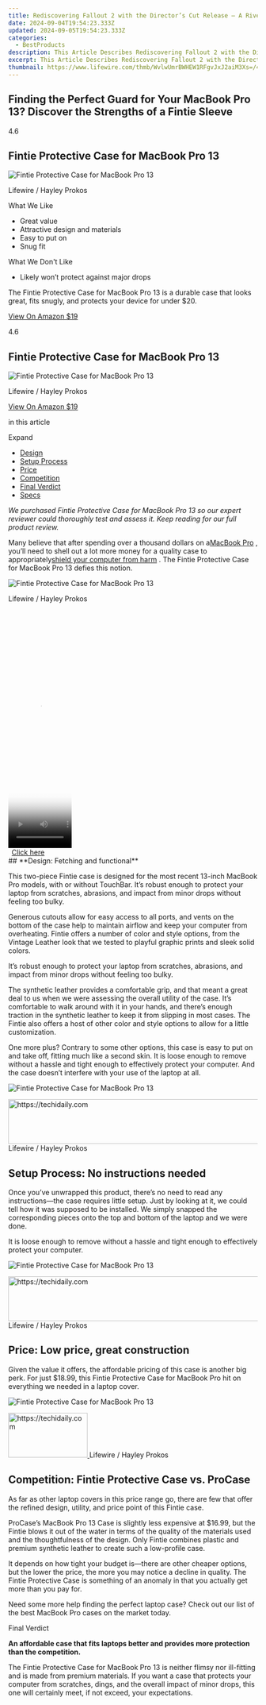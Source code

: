 ```yaml
---
title: Rediscovering Fallout 2 with the Director’s Cut Release – A Riveting Tactical RPG Recap and Review
date: 2024-09-04T19:54:23.333Z
updated: 2024-09-05T19:54:23.333Z
categories:
  - BestProducts
description: This Article Describes Rediscovering Fallout 2 with the Director’s Cut Release – A Riveting Tactical RPG Recap and Review
excerpt: This Article Describes Rediscovering Fallout 2 with the Director’s Cut Release – A Riveting Tactical RPG Recap and Review
thumbnail: https://www.lifewire.com/thmb/WvlwUmrBWHEW1RFgvJxJ2aiM3Xs=/400x300/filters:no_upscale():max_bytes(150000):strip_icc():format(webp)/2LW4580331-Wasteland-2-Directors-Cut-HeroSquare-72f984edfb5148a29acd8a524701d416.jpg
---
```


## Finding the Perfect Guard for Your MacBook Pro 13? Discover the Strengths of a Fintie Sleeve

4.6

## Fintie Protective Case for MacBook Pro 13

![Fintie Protective Case for MacBook Pro 13](https://www.lifewire.com/thmb/8C75gQD4ejCmb8g3h8JLdip8mxU=/1000x1000/filters:no_upscale():max_bytes(150000):strip_icc():format(webp)/_hero_SQ_3LW4153328-1-e9bb0f4c17224eaf9a9f53245a5ca98c.jpg)

Lifewire / Hayley Prokos

 What We Like

* Great value
* Attractive design and materials
* Easy to put on
* Snug fit

 What We Don't Like

* Likely won’t protect against major drops

 The Fintie Protective Case for MacBook Pro 13 is a durable case that looks great, fits snugly, and protects your device for under $20.

[View On Amazon $19](https://www.amazon.com/Fintie-Protective-MacBook-Release-A1706/dp/B01N4B8NB4/?tag=lifewire-onsite-prod-20&ascsubtag=4689944%7Cnd0502e6653644e159b07a2e5c849497123%7CB01N4B8NB4)

4.6

## Fintie Protective Case for MacBook Pro 13

![Fintie Protective Case for MacBook Pro 13](https://www.lifewire.com/thmb/goOcXE2tO9SSh1hSY-ThVo2fno0=/450x450/filters:no_upscale():max_bytes(150000):strip_icc():format(webp)/_hero_SQ_3LW4153328-1-e9bb0f4c17224eaf9a9f53245a5ca98c.jpg)

Lifewire / Hayley Prokos

[View On Amazon $19](https://www.amazon.com/Fintie-Protective-MacBook-Release-A1706/dp/B01N4B8NB4/?tag=lifewire-onsite-prod-20&ascsubtag=4689944%7Cnd0502e6653644e159b07a2e5c849497123%7CB01N4B8NB4)

 in this article

 Expand

* [Design](https://www.lifewire.com/#toc-design-fetching-and-functional)
* [Setup Process](https://www.lifewire.com/#toc-setup-process-no-instructions-needed)
* [Price](https://www.lifewire.com/#toc-price-low-price-great-construction)
* [Competition](https://www.lifewire.com/#toc-competition-fintie-protective-case-vs-procase)
* [Final Verdict](https://www.lifewire.com/#toc-final-verdict)
* [Specs](https://www.lifewire.com/#toc-full-spec)

 _We purchased Fintie Protective Case for MacBook Pro 13 so our expert reviewer could thoroughly test and assess it. Keep reading for our full product review._

 Many believe that after spending over a thousand dollars on a[MacBook Pro](https://www.lifewire.com/update-macos-macbook-pro-4178508) , you’ll need to shell out a lot more money for a quality case to appropriately[shield your computer from harm](https://www.lifewire.com/protect-your-pc-with-windows-defender-3507028) . The Fintie Protective Case for MacBook Pro 13 defies this notion.

![Fintie Protective Case for MacBook Pro 13](https://www.lifewire.com/thmb/2wqi6_bwCagRwxsWzy7XtPKD9nI=/1500x0/filters:no_upscale():max_bytes(150000):strip_icc():format(webp)/3LW4153328-2-fac9328a4d334a5bb04be08e857d3157.jpg)

 Lifewire / Hayley Prokos

<!-- affiliate ads begin -->
<span id="1977006">
					<video width="128" height="480" style="cursor:pointer"
           poster="//a.impactradius-go.com/display-clicktoplayimage/1977006.png"
           onclick="if(!this.playClicked){this.play();this.setAttribute('controls',true);this.playClicked=true;}">
	   <source src="//a.impactradius-go.com/display-ad/22993-1977006">
	   <img src="//a.impactradius-go.com/display-clicktoplayimage/1977006.png" style="border: none; height: 100%; width: 100%; object-fit: contain">
	</video>
	<div style="width:80px;text-align:center"><a href="javascript:window.open(decodeURIComponent('https%3A%2F%2Fhomestyler.sjv.io%2Fc%2F5597632%2F1977006%2F22993'), '_blank');void(0);">Click here</a></div>
</span>
<img height="0" width="0" src="https://imp.pxf.io/i/5597632/1977006/22993" style="position:absolute;visibility:hidden;" border="0" />
<!-- affiliate ads end -->
## **Design: Fetching and functional**

 This two-piece Fintie case is designed for the most recent 13-inch MacBook Pro models, with or without TouchBar. It’s robust enough to protect your laptop from scratches, abrasions, and impact from minor drops without feeling too bulky.

 Generous cutouts allow for easy access to all ports, and vents on the bottom of the case help to maintain airflow and keep your computer from overheating. Fintie offers a number of color and style options, from the Vintage Leather look that we tested to playful graphic prints and sleek solid colors.

 It’s robust enough to protect your laptop from scratches, abrasions, and impact from minor drops without feeling too bulky.

 The synthetic leather provides a comfortable grip, and that meant a great deal to us when we were assessing the overall utility of the case. It’s comfortable to walk around with it in your hands, and there’s enough traction in the synthetic leather to keep it from slipping in most cases. The Fintie also offers a host of other color and style options to allow for a little customization.

 One more plus? Contrary to some other options, this case is easy to put on and take off, fitting much like a second skin. It is loose enough to remove without a hassle and tight enough to effectively protect your computer. And the case doesn’t interfere with your use of the laptop at all.

![Fintie Protective Case for MacBook Pro 13](https://www.lifewire.com/thmb/oLEmxLNytxQINRktM9nWjKfhTZ0=/1500x0/filters:no_upscale():max_bytes(150000):strip_icc():format(webp)/3LW4153328-4-ec18ce2eec6b4e73853f562114489d01.jpg)

<!-- affiliate ads begin -->
<a href="https://appsumo.8odi.net/c/5597632/2100530/7443" target="_top" id="2100530">
  <img src="//a.impactradius-go.com/display-ad/7443-2100530" border="0" alt="https://techidaily.com" width="728" height="90"/>
</a>
<img height="0" width="0" src="https://appsumo.8odi.net/i/5597632/2100530/7443" style="position:absolute;visibility:hidden;" border="0" />
<!-- affiliate ads end -->
 Lifewire / Hayley Prokos

## **Setup Process: No instructions needed**

 Once you’ve unwrapped this product, there’s no need to read any instructions—the case requires little setup. Just by looking at it, we could tell how it was supposed to be installed. We simply snapped the corresponding pieces onto the top and bottom of the laptop and we were done.

 It is loose enough to remove without a hassle and tight enough to effectively protect your computer.

![Fintie Protective Case for MacBook Pro 13](https://www.lifewire.com/thmb/8MJsQD08tVeuvB93MreYpZrgwmU=/1500x0/filters:no_upscale():max_bytes(150000):strip_icc():format(webp)/3LW4153328-3-df14864da5164b448b3f60a740cbc211-dbb4b2230f9c4d98be26fee390c8c2f3.jpg)

<!-- affiliate ads begin -->
<a href="https://aligracehair.sjv.io/c/5597632/1896560/19272" target="_top" id="1896560">
  <img src="//a.impactradius-go.com/display-ad/19272-1896560" border="0" alt="https://techidaily.com" width="728" height="90"/>
</a>
<img height="0" width="0" src="https://aligracehair.sjv.io/i/5597632/1896560/19272" style="position:absolute;visibility:hidden;" border="0" />
<!-- affiliate ads end -->
Lifewire / Hayley Prokos

## **Price: Low price, great construction**

 Given the value it offers, the affordable pricing of this case is another big perk. For just $18.99, this Fintie Protective Case for MacBook Pro hit on everything we needed in a laptop cover.

![Fintie Protective Case for MacBook Pro 13](https://www.lifewire.com/thmb/pAJBO_JxTmzt9zzSECdDLtQl7VI=/1500x0/filters:no_upscale():max_bytes(150000):strip_icc():format(webp)/3LW4153328-5-990a37f415024718b17d4b36b6e1dc3f.jpg)

<!-- affiliate ads begin -->
<a href="https://malaysia-healthcare-travel-council.pxf.io/c/5597632/1576477/17382" target="_top" id="1576477">
  <img src="//a.impactradius-go.com/display-ad/17382-1576477" border="0" alt="https://techidaily.com" width="160" height="90"/>
</a>
<img height="0" width="0" src="https://malaysia-healthcare-travel-council.pxf.io/i/5597632/1576477/17382" style="position:absolute;visibility:hidden;" border="0" />
<!-- affiliate ads end -->
 Lifewire / Hayley Prokos

## **Competition: Fintie Protective Case vs. ProCase**

 As far as other laptop covers in this price range go, there are few that offer the refined design, utility, and price point of this Fintie case.

 ProCase’s MacBook Pro 13 Case is slightly less expensive at $16.99, but the Fintie blows it out of the water in terms of the quality of the materials used and the thoughtfulness of the design. Only Fintie combines plastic and premium synthetic leather to create such a low-profile case.

 It depends on how tight your budget is—there are other cheaper options, but the lower the price, the more you may notice a decline in quality. The Fintie Protective Case is something of an anomaly in that you actually get more than you pay for.

 Need some more help finding the perfect laptop case? Check out our list of the best MacBook Pro cases on the market today.

 Final Verdict

 **An affordable case that fits laptops better and provides more protection than the competition.**

 The Fintie Protective Case for MacBook Pro 13 is neither flimsy nor ill-fitting and is made from premium materials. If you want a case that protects your computer from scratches, dings, and the overall impact of minor drops, this one will certainly meet, if not exceed, your expectations.

<!-- affiliate ads begin -->
<span id="1793213">
					<video width="864" height="1296" style="cursor:pointer"
           poster="//a.impactradius-go.com/display-clicktoplayimage/1793213.png"
           onclick="if(!this.playClicked){this.play();this.setAttribute('controls',true);this.playClicked=true;}">
	   <source src="//a.impactradius-go.com/display-ad/19135-1793213">
	   <img src="//a.impactradius-go.com/display-clicktoplayimage/1793213.png" style="border: none; height: 100%; width: 100%; object-fit: contain">
	</video>
	<div style="width:540px;text-align:center"><a href="javascript:window.open(decodeURIComponent('https%3A%2F%2Ftinyland.pxf.io%2Fc%2F5597632%2F1793213%2F19135'), '_blank');void(0);">Click here</a></div>
</span>
<img height="0" width="0" src="https://imp.pxf.io/i/5597632/1793213/19135" style="position:absolute;visibility:hidden;" border="0" />
<!-- affiliate ads end -->
### Similar Products We've Reviewed

* [ProCase MacBook Pro 13 Case](https://www.lifewire.com/procase-macbook-pro-13-case-review-4689945)
* [Urban Armor Gear MacBook Pro 13-inch Laptop Case](https://www.lifewire.com/urban-armor-gear-macbook-pro-case-review-4689954)
* [Twelve South BookBook V2 MacBook Case](https://www.lifewire.com/twelve-south-bookbook-v2-macbook-case-review-4689949)

<!-- affiliate ads begin -->
<a href="https://appsumo.8odi.net/c/5597632/2075462/7443" target="_top" id="2075462">
  <img src="//a.impactradius-go.com/display-ad/7443-2075462" border="0" alt="https://techidaily.com" width="728" height="90"/>
</a>
<img height="0" width="0" src="https://appsumo.8odi.net/i/5597632/2075462/7443" style="position:absolute;visibility:hidden;" border="0" />
<!-- affiliate ads end -->
## Specs

* Product Name  Protective Case for MacBook Pro 13
* Product Brand  Fintie
* Price  $18.99
* Weight  12 oz.
* Product Dimensions  12.3 x 8.5 x 0.5 in.
* Color  Black, Vintage Brown, Z-Blossom, Z-Constellation, Z-Emerald Illusions, Z-Galaxy
* Compatibility  13-inch MacBook Pro with/without Touch Bar (2016 models and newer)


<ins class="adsbygoogle"
     style="display:block"
     data-ad-format="autorelaxed"
     data-ad-client="ca-pub-7571918770474297"
     data-ad-slot="1223367746"></ins>



<ins class="adsbygoogle"
     style="display:block"
     data-ad-client="ca-pub-7571918770474297"
     data-ad-slot="8358498916"
     data-ad-format="auto"
     data-full-width-responsive="true"></ins>

<span class="atpl-alsoreadstyle">Also read:</span>
<div><ul>
<li><a href="https://extra-tips.techidaily.com/new-building-animated-storyboards-in-movie-maker/"><u>[New] Building Animated Storyboards in Movie Maker</u></a></li>
<li><a href="https://fox-helps.techidaily.com/updated-2024-approved-demystifying-youtube-a-guide-to-viewing-video-comments/"><u>[Updated] 2024 Approved  Demystifying YouTube  A Guide to Viewing Video Comments</u></a></li>
<li><a href="https://facebook-video-share.techidaily.com/updated-2024-approved-excellence-in-youtube-ad-production-highlighted/"><u>[Updated] 2024 Approved  Excellence in YouTube Ad Production Highlighted</u></a></li>
<li><a href="https://extra-hints.techidaily.com/updated-choosing-a-streaming-powerhouse-obs-or-wirecast/"><u>[Updated] Choosing a Streaming Powerhouse  OBS or Wirecast?</u></a></li>
<li><a href="https://some-techniques.techidaily.com/updated-excellence-in-broadcasted-theatrical-skits/"><u>[Updated] Excellence in Broadcasted Theatrical Skits</u></a></li>
<li><a href="https://extra-support.techidaily.com/2024-approved-leading-tools-seamless-youtube-to-twitter-transfers/"><u>2024 Approved  Leading Tools  Seamless YouTube-to-Twitter Transfers</u></a></li>
<li><a href="https://extra-hints.techidaily.com/a-step-by-step-guide-to-gain-more-likes-on-tiktok-unboxings-for-2024/"><u>A Step-by-Step Guide to Gain More Likes on TikTok Unboxings for 2024</u></a></li>
<li><a href="https://buynow-tips.techidaily.com/an-investment-or-an-extravagance-unveiling-the-ins-and-outs-of-the-surface-studio-2/"><u>An Investment or an Extravagance? Unveiling the Ins and Outs of the Surface Studio 2</u></a></li>
<li><a href="https://buynow-tips.techidaily.com/codename-47s-final-mission-evaluating-hitman-n3/"><u>Codename 47'S Final Mission - Evaluating Hitman N3</u></a></li>
<li><a href="https://buynow-tips.techidaily.com/comprehensive-analysis-of-the-samsung-galaxy-s21-a-strategic-step-backwards/"><u>Comprehensive Analysis of the Samsung Galaxy S21: A Strategic Step Backwards</u></a></li>
<li><a href="https://buynow-tips.techidaily.com/comprehensive-guide-to-minecraft-a-must-play-video-game-for-every-age-group/"><u>Comprehensive Guide to Minecraft: A Must-Play Video Game for Every Age Group</u></a></li>
<li><a href="https://buynow-tips.techidaily.com/comprehensive-look-at-the-maisto-rc-rock-crawler-great-for-families/"><u>Comprehensive Look at the Maisto RC Rock Crawler: Great for Families!</u></a></li>
<li><a href="https://buynow-tips.techidaily.com/dash-from-wonder-workshop-in-depth-analysis-of-the-revolutionary-interactive-toy/"><u>Dash From Wonder Workshop: In-Depth Analysis of the Revolutionary Interactive Toy</u></a></li>
<li><a href="https://buynow-tips.techidaily.com/dells-mid-range-inspiron-3671-desktop-reviewed-a-solid-choice-for-modest-needs/"><u>Dell's Mid-Range Inspiron 3671 Desktop Reviewed - A Solid Choice for Modest Needs</u></a></li>
<li><a href="https://buynow-tips.techidaily.com/discover-the-most-advanced-game-console-releases-of-2024/"><u>Discover the Most Advanced Game Console Releases of 2024</u></a></li>
<li><a href="https://buynow-tips.techidaily.com/expert-analysis-of-the-beatit-bt-d11-portable-charger-powerful-performance-unveiled/"><u>Expert Analysis of the Beatit BT-D11 Portable Charger: Powerful Performance Unveiled</u></a></li>
<li><a href="https://buynow-tips.techidaily.com/exploring-the-visual-charm-and-roleplaying-surprises-in-mlb-the-show-2019/"><u>Exploring the Visual Charm and Roleplaying Surprises in MLB The Show 2019</u></a></li>
<li><a href="https://phone-solutions.techidaily.com/honor-100-video-recovery-recover-deleted-videos-from-honor-100-by-fonelab-android-recover-video/"><u>Honor 100 Video Recovery - Recover Deleted Videos from Honor 100</u></a></li>
<li><a href="https://buynow-tips.techidaily.com/hp-stream-11-review/"><u>HP Stream 11 Review</u></a></li>
<li><a href="https://extra-approaches.techidaily.com/in-2024-nine-remedies-for-firefox-video-glitches-on-social-media/"><u>In 2024, Nine Remedies for Firefox Video Glitches on Social Media</u></a></li>
<li><a href="https://buynow-tips.techidaily.com/ion-audio-tailgater-plus-review/"><u>ION Audio Tailgater Plus Review</u></a></li>
<li><a href="https://driver-download.techidaily.com/latest-nvidia-geforce-rtx-1080-driver-update-for-windows-11-made-easy/"><u>Latest Nvidia GeForce RTX 1080 Driver Update for Windows 11 Made Easy</u></a></li>
<li><a href="https://buynow-tips.techidaily.com/master-your-network-on-a-budget-comprehensive-review-of-the-tp-link-archer-a6-ac1200-router/"><u>Master Your Network On a Budget: Comprehensive Review of the TP-Link Archer A6 AC1200 Router</u></a></li>
<li><a href="https://buynow-tips.techidaily.com/microsoft-office-alternatives-unveiled-explore-the-best-solutions-for-professional-use/"><u>Microsoft Office Alternatives Unveiled – Explore the Best Solutions for Professional Use</u></a></li>
<li><a href="https://buynow-tips.techidaily.com/midland-gxt1000vp4-review/"><u>Midland GXT1000VP4 Review</u></a></li>
<li><a href="https://meme-emoji.techidaily.com/new-10-funniest-subreddits-to-find-hilarious-memes-picked/"><u>New 10 Funniest Subreddits to Find Hilarious Memes (Picked)</u></a></li>
<li><a href="https://buynow-tips.techidaily.com/new-vs-old-benchmarking-samsungs-latest-s23-vs-s21-ultra-unveiled/"><u>New vs Old: Benchmarking Samsung's Latest - S23 vs S21 Ultra Unveiled</u></a></li>
<li><a href="https://buynow-tips.techidaily.com/premier-game-applications-your-guide-to-the-best-google-play-pass-titles/"><u>Premier Game Applications: Your Guide to the Best Google Play Pass Titles</u></a></li>
<li><a href="https://techtrends.techidaily.com/seamless-sharing-of-icloud-images-on-apple-windows-and-android-platforms/"><u>Seamless Sharing of iCloud Images on Apple, Windows, and Android Platforms</u></a></li>
<li><a href="https://buynow-tips.techidaily.com/simplifying-your-home-network-discover-how-tp-link-deco-p9-revolutionizes-mesh-wi-fi/"><u>Simplifying Your Home Network? Discover How TP-Link Deco P9 Revolutionizes Mesh Wi-Fi</u></a></li>
<li><a href="https://buynow-tips.techidaily.com/the-2019-apple-ipad-air-an-authoritative-review-for-multimedia-enthusiasts/"><u>The 2019 Apple iPad Air: An Authoritative Review for Multimedia Enthusiasts</u></a></li>
<li><a href="https://buynow-tips.techidaily.com/the-fusion-of-style-and-smart-features-in-the-michael-kors-access-gen-e-mkgo-in-depth-review/"><u>The Fusion of Style and Smart Features in the Michael Kors Access Gen E Mkgo: In-Depth Review</u></a></li>
<li><a href="https://buynow-tips.techidaily.com/the-perfect-blend-of-form-and-function-expert-review-of-samsung-galaxy-smartwatch/"><u>The Perfect Blend of Form and Function: Expert Review of Samsung Galaxy Smartwatch</u></a></li>
<li><a href="https://tech-recovery.techidaily.com/the-ultimate-guide-to-comprehend-the-telegram-apps-functionality/"><u>The Ultimate Guide to Comprehend the Telegram App's Functionality</u></a></li>
<li><a href="https://buynow-tips.techidaily.com/top-10-must-play-titles-for-your-steam-deck/"><u>Top 10 Must-Play Titles for Your Steam Deck</u></a></li>
<li><a href="https://buynow-tips.techidaily.com/top-tips-on-evaluating-refurbished-devices/"><u>Top Tips on Evaluating Refurbished Devices</u></a></li>
<li><a href="https://buynow-tips.techidaily.com/top-notch-evaluation-of-the-microsoft-sculpt-keyboard-exceptional-worth-for-money/"><u>Top-Notch Evaluation of the Microsoft Sculpt Keyboard – Exceptional Worth for Money</u></a></li>
<li><a href="https://buynow-tips.techidaily.com/top-rated-karaoke-systems-find-your-perfect-singing-companion/"><u>Top-Rated Karaoke Systems : Find Your Perfect Singing Companion!</u></a></li>
</ul></div>
